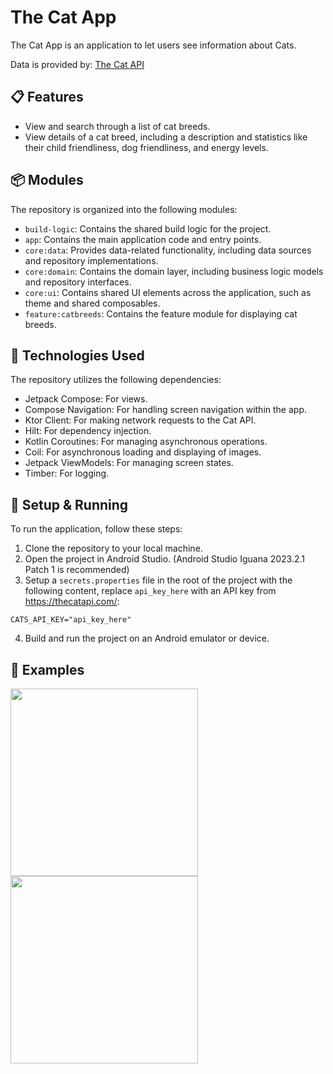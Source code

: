 # The Cat App

The Cat App is an application to let users see information about Cats.

Data is provided by: [The Cat API](https://thecatapi.com/)

## 📋 Features

- View and search through a list of cat breeds.
- View details of a cat breed, including a description and statistics like their child friendliness, dog friendliness, and energy levels.

## 📦 Modules

The repository is organized into the following modules:

- `build-logic`: Contains the shared build logic for the project.
- `app`: Contains the main application code and entry points.
- `core:data`: Provides data-related functionality, including data sources and repository implementations.
- `core:domain`: Contains the domain layer, including business logic models and repository interfaces.
- `core:ui`: Contains shared UI elements across the application, such as theme and shared composables.
- `feature:catbreeds`: Contains the feature module for displaying cat breeds.

## 🔨 Technologies Used

The repository utilizes the following dependencies:

- Jetpack Compose: For views.
- Compose Navigation: For handling screen navigation within the app.
- Ktor Client: For making network requests to the Cat API.
- Hilt: For dependency injection.
- Kotlin Coroutines: For managing asynchronous operations.
- Coil: For asynchronous loading and displaying of images.
- Jetpack ViewModels: For managing screen states.
- Timber: For logging.

## 🏃 Setup & Running

To run the application, follow these steps:

1. Clone the repository to your local machine.
2. Open the project in Android Studio. (Android Studio Iguana 2023.2.1 Patch 1 is recommended)
3. Setup a `secrets.properties` file in the root of the project with the following content, replace `api_key_here` with an API key from https://thecatapi.com/:
```properties
CATS_API_KEY="api_key_here"
```
4. Build and run the project on an Android emulator or device.

## 🌄 Examples
<p float="left">
  <img src='https://github.com/Matrix159/the-cat-app/assets/5334090/ba94bf07-2bbf-40c0-8a32-86e8c6352a8e' width='300'>
  <img src='https://github.com/Matrix159/the-cat-app/assets/5334090/cf714a33-d218-4663-ac06-cd300a068c60' width='300'>
</p>

